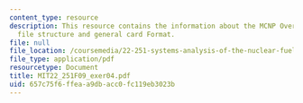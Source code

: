 ```yaml
---
content_type: resource
description: This resource contains the information about the MCNP Overview, input
  file structure and general card Format.
file: null
file_location: /coursemedia/22-251-systems-analysis-of-the-nuclear-fuel-cycle-fall-2009/657c75f6ffeaa9dbacc0fc119eb3023b_MIT22_251F09_exer04.pdf
file_type: application/pdf
resourcetype: Document
title: MIT22_251F09_exer04.pdf
uid: 657c75f6-ffea-a9db-acc0-fc119eb3023b
---
```

